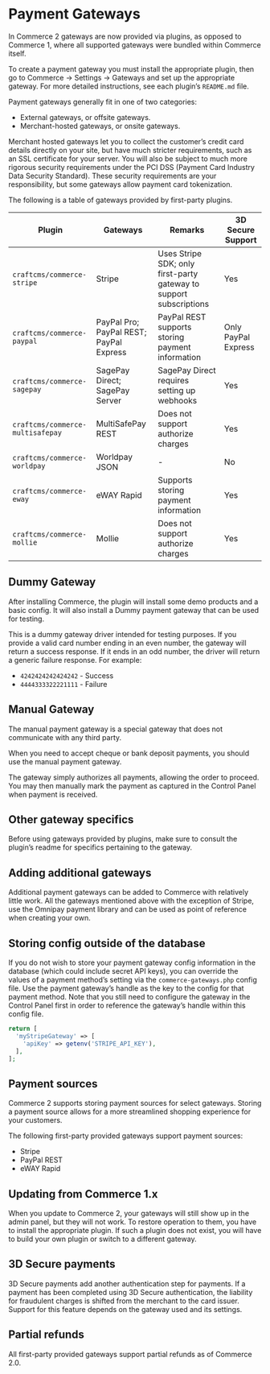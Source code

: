 # Payment Gateways

In Commerce 2 gateways are now provided via plugins, as opposed to Commerce 1, where all supported gateways were bundled within Commerce itself.

To create a payment gateway you must install the appropriate plugin, then go to Commerce → Settings → Gateways and set up the appropriate gateway. For more detailed instructions, see each plugin’s `README.md` file.

Payment gateways generally fit in one of two categories:

- External gateways, or offsite gateways.
- Merchant-hosted gateways, or onsite gateways.

Merchant hosted gateways let you to collect the customer’s credit card details directly on your site, but have much stricter requirements, such as an SSL certificate for your server. You will also be subject to much more rigorous security requirements under the PCI DSS (Payment Card Industry Data Security Standard). These security requirements are your responsibility, but some gateways allow payment card tokenization.

The following is a table of gateways provided by first-party plugins.

| Plugin                           | Gateways                                | Remarks                                                            | 3D Secure Support   |
|----------------------------------|-----------------------------------------|--------------------------------------------------------------------|---------------------|
| `craftcms/commerce-stripe`       | Stripe                                  | Uses Stripe SDK; only first-party gateway to support subscriptions | Yes                 |
| `craftcms/commerce-paypal`       | PayPal Pro; PayPal REST; PayPal Express | PayPal REST supports storing payment information                   | Only PayPal Express |
| `craftcms/commerce-sagepay`      | SagePay Direct; SagePay Server          | SagePay Direct requires setting up webhooks                        | Yes                 |
| `craftcms/commerce-multisafepay` | MultiSafePay REST                       | Does not support authorize charges                                 | Yes                 |
| `craftcms/commerce-worldpay`     | Worldpay JSON                           | -                                                                  | No                  |
| `craftcms/commerce-eway`         | eWAY Rapid                              | Supports storing payment information                               | Yes                 |
| `craftcms/commerce-mollie`       | Mollie                                  | Does not support authorize charges                                 | Yes                 |

## Dummy Gateway

After installing Commerce, the plugin will install some demo products and a basic config. It will also install a Dummy payment gateway
that can be used for testing.

This is a dummy gateway driver intended for testing purposes. If you provide a valid card number ending in an even number, the gateway will return a success response. If it ends in an odd number, the driver will return a generic failure response. For example:

- `4242424242424242` - Success
- `4444333322221111` - Failure

## Manual Gateway

The manual payment gateway is a special gateway that does not communicate with any third party.

When you need to accept cheque or bank deposit payments, you should use the manual payment gateway.

The gateway simply authorizes all payments, allowing the order to proceed. You may then manually mark the payment as captured in the Control Panel when payment is received.

## Other gateway specifics

Before using gateways provided by plugins, make sure to consult the plugin’s readme for specifics pertaining to the gateway.

## Adding additional gateways

Additional payment gateways can be added to Commerce with relatively little work. All the gateways mentioned above with the exception of Stripe, use the Omnipay payment library and can be used as point of reference when creating your own.

## Storing config outside of the database

If you do not wish to store your payment gateway config information in the database (which could include secret API keys), you can override the values of a payment method’s setting via the `commerce-gateways.php` config file. Use the payment gateway’s handle as the key to the config for that payment method. Note that you still need to configure the gateway in the Control Panel first in order to reference the gateway’s handle within this config file.

```php
return [
  'myStripeGateway' => [
    'apiKey' => getenv('STRIPE_API_KEY'),
  ],
];
```

## Payment sources

Commerce 2 supports storing payment sources for select gateways. Storing a payment source allows for a more streamlined shopping experience for your customers.

The following first-party provided gateways support payment sources:

- Stripe
- PayPal REST
- eWAY Rapid

## Updating from Commerce 1.x

When you update to Commerce 2, your gateways will still show up in the admin panel, but they will not work. To restore operation to them, you have to install the appropriate plugin. If such a plugin does not exist, you will have to build your own plugin or switch to a different gateway.

## 3D Secure payments

3D Secure payments add another authentication step for payments. If a payment has been completed using 3D Secure authentication, the liability for fraudulent charges is shifted from the merchant to the card issuer.
Support for this feature depends on the gateway used and its settings.

## Partial refunds

All first-party provided gateways support partial refunds as of Commerce 2.0.
